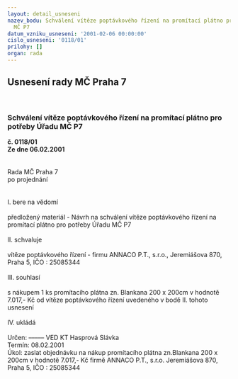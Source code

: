 ```yaml
---
layout: detail_usneseni
nazev_bodu: Schválení vítěze poptávkového řízení na promítací plátno pro potřeby Úřadu
  MČ P7
datum_vzniku_usneseni: '2001-02-06 00:00:00'
cislo_usneseni: '0118/01'
prilohy: []
organ: rada
---
```

<div id="ucUsn_pList" class="usn">
	<span><h2>Usnesení rady MČ Praha 7 </h2>
<br></span><div class="standBody">
<span><h3>Schválení vítěze poptávkového řízení na promítací plátno pro potřeby Úřadu MČ P7</h3></span><div class="center">
		<strong>č. 0118/01</strong><br>
	</div>
<div class="center">
		<strong>Ze dne 06.02.2001</strong><br><br>
	</div>
<br>Rada MČ Praha 7<br>po projednání<br><br><br>I.	bere na vědomí<br><br> předložený materiál - Návrh na schválení vítěze poptávkového řízení na promítací plátno pro potřeby Úřadu MČ P7<br><br>II.	schvaluje <br><br>vítěze poptávkového řízení - firmu ANNACO P.T., s.r.o., Jeremiášova 870, Praha 5, IČO : 25085344<br><br>III.	souhlasí <br><br>s nákupem 1 ks promítacího plátna zn. Blankana 200 x 200cm v hodnotě 7.017,- Kč od vítěze poptávkového řízení uvedeného v bodě II. tohoto usnesení<br><br>IV.	ukládá <br><br> Určen:	–––––	VED KT Hasprová Slávka<br>Termín: 08.02.2001<br>Úkol:	zaslat objednávku na nákup promítacího plátna zn.Blankana 200 x 200cm v hodnotě 7.017,- Kč firmě ANNACO P.T., s.r.o. Jeremiášova 870, Praha 5, IČO : 25085344 <br> <br><br> <br>
</div>
</div>